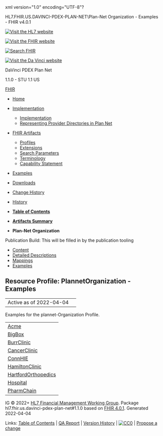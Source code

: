 xml version="1.0" encoding="UTF-8"?

HL7.FHIR.US.DAVINCI-PDEX-PLAN-NET\Plan-Net Organization - Examples - FHIR v4.0.1

[![Visit the HL7 website](assets/images/hl7-logo-header.png)](http://hl7.org)

[![Visit the FHIR website](assets/images/fhir-logo-www.png)](http://hl7.org/fhir)

[![Search FHIR](assets/images/search.png)](searchform.html)

[![Visit the Da Vinci website](assets/images/da-vinci_logo.jpg)](http://hl7.org/about/davinci)

DaVinci PDEX Plan Net

1.1.0 - STU 1.1
US

[FHIR](http://hl7.org/fhir/R4/index.html)

* [Home](index.html)
* [Implementation](#)
  + [Implementation](implementation.html)
  + [Representing Provider Directories in Plan Net](implementation.html#Representing)
* [FHIR Artifacts](#)
  + [Profiles](artifacts.html#3)
  + [Extensions](artifacts.html#4)
  + [Search Parameters](artifacts.html#2)
  + [Terminology](artifacts.html#5)
  + [Capability Statement](artifacts.html#1)
* [Examples](artifacts.html#7)
* [Downloads](downloads.html)
* [Change History](ChangeHistory.html)
* [History](http://www.hl7.org/fhir/us/davinci-pdex-plan-net/history.cfml)

* [**Table of Contents**](toc.html)
* [**Artifacts Summary**](artifacts.html)
* **Plan-Net Organization**

Publication Build: This will be filled in by the publication tooling

* [Content](StructureDefinition-plannet-Organization.html)
* [Detailed Descriptions](StructureDefinition-plannet-Organization-definitions.html)
* [Mappings](StructureDefinition-plannet-Organization-mappings.html)
* [Examples](#)

## Resource Profile: PlannetOrganization - Examples

|  |  |
| --- | --- |
| Active as of 2022-04-04 | |

Examples for the plannet-Organization Profile.

|  |
| --- |
| [Acme](Organization-Acme.html) |
| [BigBox](Organization-BigBox.html) |
| [BurrClinic](Organization-BurrClinic.html) |
| [CancerClinic](Organization-CancerClinic.html) |
| [ConnHIE](Organization-ConnHIE.html) |
| [HamiltonClinic](Organization-HamiltonClinic.html) |
| [HartfordOrthopedics](Organization-HartfordOrthopedics.html) |
| [Hospital](Organization-Hospital.html) |
| [PharmChain](Organization-PharmChain.html) |

IG © 2022+ [HL7 Financial Management Working Group](http://www.hl7.org/Special/committees/fm). Package hl7.fhir.us.davinci-pdex-plan-net#1.1.0 based on [FHIR 4.0.1](http://hl7.org/fhir/R4/). Generated 2022-04-04

Links: [Table of Contents](toc.html) |
[QA Report](qa.html)
| [Version History](http://hl7.org/fhir/us/davinci-pdex-plan-net/history.html) |
[![CC0](cc0.png)](http://hl7.org/fhir/R4/license.html) |
[Propose a change](http://hl7.org/fhir-issues)